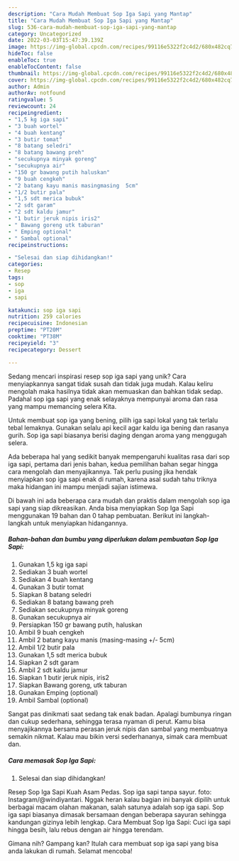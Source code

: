 ```yaml
---
description: "Cara Mudah Membuat Sop Iga Sapi yang Mantap"
title: "Cara Mudah Membuat Sop Iga Sapi yang Mantap"
slug: 536-cara-mudah-membuat-sop-iga-sapi-yang-mantap
category: Uncategorized
date: 2022-03-03T15:47:39.139Z
image: https://img-global.cpcdn.com/recipes/99116e5322f2c4d2/680x482cq70/sop-iga-sapi-foto-resep-utama.jpg
hideToc: false
enableToc: true
enableTocContent: false
thumbnail: https://img-global.cpcdn.com/recipes/99116e5322f2c4d2/680x482cq70/sop-iga-sapi-foto-resep-utama.jpg
cover: https://img-global.cpcdn.com/recipes/99116e5322f2c4d2/680x482cq70/sop-iga-sapi-foto-resep-utama.jpg
author: Admin
authorAv: notfound
ratingvalue: 5
reviewcount: 24
recipeingredient:
- "1,5 kg iga sapi"
- "3 buah wortel"
- "4 buah kentang"
- "3 butir tomat"
- "8 batang seledri"
- "8 batang bawang preh"
- "secukupnya minyak goreng"
- "secukupnya air"
- "150 gr bawang putih haluskan"
- "9 buah cengkeh"
- "2 batang kayu manis masingmasing  5cm"
- "1/2 butir pala"
- "1,5 sdt merica bubuk"
- "2 sdt garam"
- "2 sdt kaldu jamur"
- "1 butir jeruk nipis iris2"
- " Bawang goreng utk taburan"
- " Emping optional"
- " Sambal optional"
recipeinstructions:

- "Selesai dan siap dihidangkan!"
categories:
- Resep
tags:
- sop
- iga
- sapi

katakunci: sop iga sapi 
nutrition: 259 calories
recipecuisine: Indonesian
preptime: "PT20M"
cooktime: "PT38M"
recipeyield: "3"
recipecategory: Dessert

---
```





Sedang mencari inspirasi resep sop iga sapi yang unik? Cara menyiapkannya sangat tidak susah dan tidak juga mudah. Kalau keliru mengolah maka hasilnya tidak akan memuaskan dan bahkan tidak sedap. Padahal sop iga sapi yang enak selayaknya mempunyai aroma dan rasa yang mampu memancing selera Kita.





Untuk membuat sop iga yang bening, pilih iga sapi lokal yang tak terlalu tebal lemaknya. Gunakan selalu api kecil agar kaldu iga bening dan rasanya gurih. Sop iga sapi biasanya berisi daging dengan aroma yang menggugah selera.

Ada beberapa hal yang sedikit banyak mempengaruhi kualitas rasa dari sop iga sapi, pertama dari jenis bahan, kedua pemilihan bahan segar hingga cara mengolah dan menyajikannya. Tak perlu pusing jika hendak menyiapkan sop iga sapi enak di rumah, karena asal sudah tahu triknya maka hidangan ini mampu menjadi sajian istimewa.






Di bawah ini ada beberapa cara mudah dan praktis dalam mengolah sop iga sapi yang siap dikreasikan. Anda bisa menyiapkan Sop Iga Sapi menggunakan 19 bahan dan 0 tahap pembuatan. Berikut ini langkah-langkah untuk menyiapkan hidangannya.

<!--inarticleads1-->

##### Bahan-bahan dan bumbu yang diperlukan dalam pembuatan Sop Iga Sapi:

1. Gunakan 1,5 kg iga sapi
1. Sediakan 3 buah wortel
1. Sediakan 4 buah kentang
1. Gunakan 3 butir tomat
1. Siapkan 8 batang seledri
1. Sediakan 8 batang bawang preh
1. Sediakan secukupnya minyak goreng
1. Gunakan secukupnya air
1. Persiapkan 150 gr bawang putih, haluskan
1. Ambil 9 buah cengkeh
1. Ambil 2 batang kayu manis (masing-masing +/- 5cm)
1. Ambil 1/2 butir pala
1. Gunakan 1,5 sdt merica bubuk
1. Siapkan 2 sdt garam
1. Ambil 2 sdt kaldu jamur
1. Siapkan 1 butir jeruk nipis, iris2
1. Siapkan  Bawang goreng, utk taburan
1. Gunakan  Emping (optional)
1. Ambil  Sambal (optional)


Sangat pas dinikmati saat sedang tak enak badan. Apalagi bumbunya ringan dan cukup sederhana, sehingga terasa nyaman di perut. Kamu bisa menyajikannya bersama perasan jeruk nipis dan sambal yang membuatnya semakin nikmat. Kalau mau bikin versi sederhananya, simak cara membuat dan. 

<!--inarticleads2-->

##### Cara memasak Sop Iga Sapi:


1. Selesai dan siap dihidangkan!

Resep Sop Iga Sapi Kuah Asam Pedas. Sop iga sapi tanpa sayur. foto: Instagram/@windiyantari. Nggak heran kalau bagian ini banyak dipilih untuk berbagai macam olahan makanan, salah satunya adalah sop iga sapi. Sop iga sapi biasanya dimasak bersamaan dengan beberapa sayuran sehingga kandungan gizinya lebih lengkap. Cara Membuat Sop Iga Sapi: Cuci iga sapi hingga besih, lalu rebus dengan air hingga terendam. 

Gimana nih? Gampang kan? Itulah cara membuat sop iga sapi yang bisa anda lakukan di rumah. Selamat mencoba!
